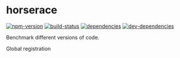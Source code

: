 # horserace

[![npm-version][npm-version-badge]][npm-version-href]
[![build-status][build-status-badge]][build-status-href]
[![dependencies][dependencies-badge]][dependencies-href]
[![dev-dependencies][dev-dependencies-badge]][dev-dependencies-href]


Benchmark different versions of code.


Global registration


[npm-version-badge]: https://img.shields.io/npm/v/horserace.svg?style=flat-square
[npm-version-href]: https://www.npmjs.com/package/horserace

[build-status-badge]: https://img.shields.io/travis/scott113341/horserace/master.svg?style=flat-square
[build-status-href]: https://travis-ci.org/scott113341/horserace/branches

[dependencies-badge]: https://img.shields.io/david/scott113341/horserace/master.svg?style=flat-square
[dependencies-href]: https://david-dm.org/scott113341/horserace/master#info=dependencies

[dev-dependencies-badge]: https://img.shields.io/david/dev/scott113341/horserace/master.svg?style=flat-square
[dev-dependencies-href]: https://david-dm.org/scott113341/horserace/master#info=devDependencies

